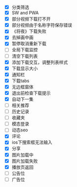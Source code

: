 * [x] 分类筛选
* [x] SW and PWA
* [x] 部分视频下载打不开
* [x] 部分视频由于名称字符保存错误
* [x] 《将夜》下载失败
* [x] 去掉画中画
* [x] 暂停取消重新下载
* [ ] 全局下载监控
* [ ] 清空下载列表
* [x] 添加下载交互，调整列表样式
* [x] 下载显示大小
* [x] 通知栏
* [x] 下载tabs
* [x] 无边框窗体
* [x] 退出前检查下载提示
* [x] 自动下一集
* [ ] 相关推荐
* [ ] 历史记录
* [ ] 收藏夹
* [ ] 模态登录
* [ ] 动态seo
* [x] 评论
* [x] ios下搜索框无法输入
* [x] 分享
* [x] 图片加载中
* [x] 图片加载失败
* [x] 播放页返回
* [ ] 公告位
* [ ] 广告位

